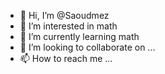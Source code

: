 - 👋 Hi, I’m @Saoudmez
- 👀 I’m interested in math
- 🌱 I’m currently learning math
- 💞️ I’m looking to collaborate on ...
- 📫 How to reach me ...

<!---
Saoudmez/Saoudmez is a ✨ special ✨ repository because its `README.md` (this file) appears on your GitHub profile.
You can click the Preview link to take a look at your changes.
--->
